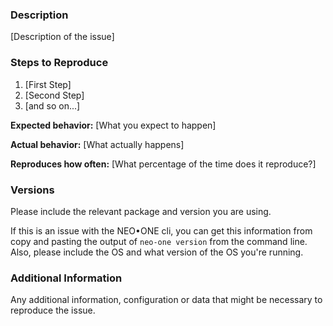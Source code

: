 <!--

Have you read NEO•ONE's Code of Conduct? By filing an Issue, you are expected to comply with it, including treating everyone with respect: https://neo-one.io/docs/en/code-of-conduct.html

Do you want to ask a question? Are you looking for support? The help page is the best place to start for getting support: https://neo-one.io/en/help.html

Please also review the documentation at https://neo-one.io/docs/en/contributing.html#reporting-bugs before reporting a bug.

-->

### Description

[Description of the issue]

### Steps to Reproduce

1. [First Step]
2. [Second Step]
3. [and so on...]

**Expected behavior:** [What you expect to happen]

**Actual behavior:** [What actually happens]

**Reproduces how often:** [What percentage of the time does it reproduce?]

### Versions

Please include the relevant package and version you are using.

If this is an issue with the NEO•ONE cli, you can get this information from copy and pasting the output of `neo-one version` from the command line. Also, please include the OS and what version of the OS you're running.

### Additional Information

Any additional information, configuration or data that might be necessary to reproduce the issue.
